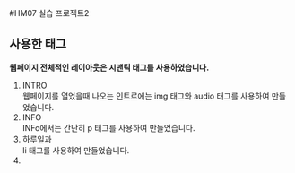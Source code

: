 #HM07 실습 프로젝트2
## 사용한 태그
**웹페이지 전체적인 레이아웃은 시맨틱 태그를 사용하였습니다.**
1. INTRO<br>
    웹페이지를 열었을때 나오는 인트로에는 img 태그와 audio 태그를 사용하여 만들었습니다.<br>
2. INFO<br>
    INFo에서는 간단히 p 태그를 사용하여 만들었습니다.<br>
3. 하루일과<br>
    li 태그를 사용하여 만들었습니다.
4. 
